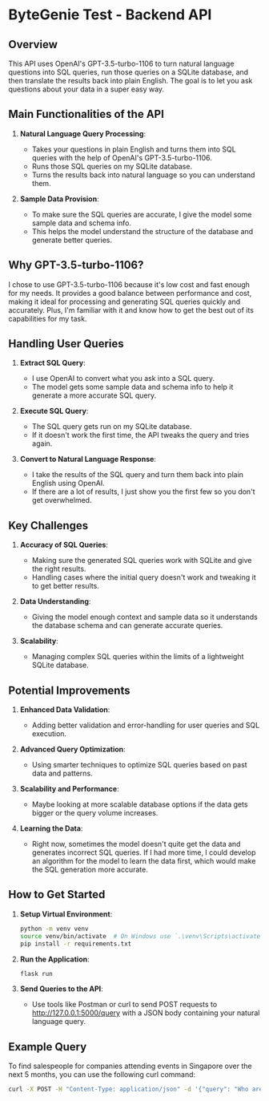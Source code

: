 # ByteGenie Test - Backend API

## Overview

This API uses OpenAI's GPT-3.5-turbo-1106 to turn natural language questions into SQL queries, run those queries on a SQLite database, and then translate the results back into plain English. The goal is to let you ask questions about your data in a super easy way.

## Main Functionalities of the API

1. **Natural Language Query Processing**:
   - Takes your questions in plain English and turns them into SQL queries with the help of OpenAI's GPT-3.5-turbo-1106.
   - Runs those SQL queries on my SQLite database.
   - Turns the results back into natural language so you can understand them.

2. **Sample Data Provision**:
   - To make sure the SQL queries are accurate, I give the model some sample data and schema info.
   - This helps the model understand the structure of the database and generate better queries.

## Why GPT-3.5-turbo-1106?

I chose to use GPT-3.5-turbo-1106 because it's low cost and fast enough for my needs. It provides a good balance between performance and cost, making it ideal for processing and generating SQL queries quickly and accurately. Plus, I'm familiar with it and know how to get the best out of its capabilities for my task.

## Handling User Queries

1. **Extract SQL Query**:
   - I use OpenAI to convert what you ask into a SQL query.
   - The model gets some sample data and schema info to help it generate a more accurate SQL query.

2. **Execute SQL Query**:
   - The SQL query gets run on my SQLite database.
   - If it doesn't work the first time, the API tweaks the query and tries again.

3. **Convert to Natural Language Response**:
   - I take the results of the SQL query and turn them back into plain English using OpenAI.
   - If there are a lot of results, I just show you the first few so you don't get overwhelmed.

## Key Challenges

1. **Accuracy of SQL Queries**:
   - Making sure the generated SQL queries work with SQLite and give the right results.
   - Handling cases where the initial query doesn't work and tweaking it to get better results.

2. **Data Understanding**:
   - Giving the model enough context and sample data so it understands the database schema and can generate accurate queries.

3. **Scalability**:
   - Managing complex SQL queries within the limits of a lightweight SQLite database.

## Potential Improvements

1. **Enhanced Data Validation**:
   - Adding better validation and error-handling for user queries and SQL execution.

2. **Advanced Query Optimization**:
   - Using smarter techniques to optimize SQL queries based on past data and patterns.

3. **Scalability and Performance**:
   - Maybe looking at more scalable database options if the data gets bigger or the query volume increases.

4. **Learning the Data**:
   - Right now, sometimes the model doesn't quite get the data and generates incorrect SQL queries. If I had more time, I could develop an algorithm for the model to learn the data first, which would make the SQL generation more accurate.

## How to Get Started

1. **Setup Virtual Environment**:
   ```sh
   python -m venv venv
   source venv/bin/activate  # On Windows use `.\venv\Scripts\activate`
   pip install -r requirements.txt
   ```

2. **Run the Application**:
   ```sh
   flask run
   ```

3. **Send Queries to the API**:
   - Use tools like Postman or curl to send POST requests to http://127.0.0.1:5000/query with a JSON body containing your natural language query.

## Example Query

To find salespeople for companies attending events in Singapore over the next 5 months, you can use the following curl command:

```sh
curl -X POST -H "Content-Type: application/json" -d '{"query": "Who are the salespeople for companies that are attending events in Singapore for the next 5 months"}' http://127.0.0.1:5000/query
```